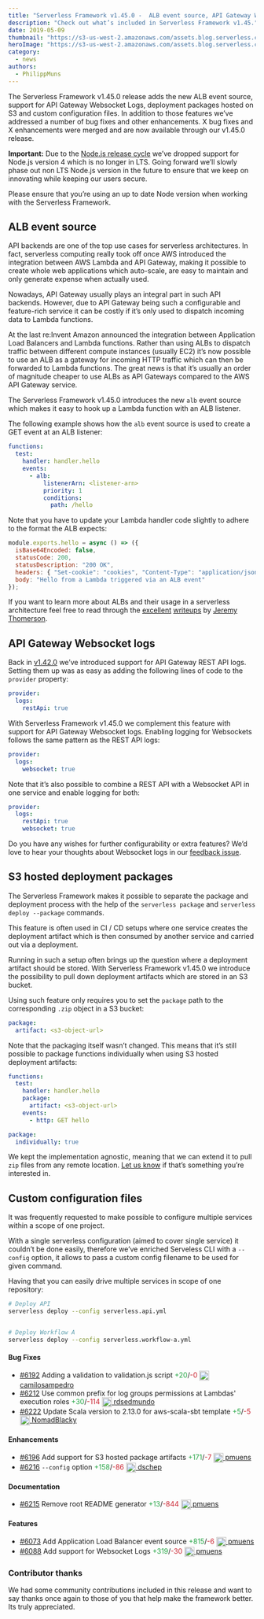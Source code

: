 ```yaml
---
title: "Serverless Framework v1.45.0 -  ALB event source, API Gateway Websocket logs, S3 hosted deployment packages, Custom configuration file names & More"
description: "Check out what’s included in Serverless Framework v1.45."
date: 2019-05-09
thumbnail: "https://s3-us-west-2.amazonaws.com/assets.blog.serverless.com/framework-updates/framework-v145-thumb.png"
heroImage: "https://s3-us-west-2.amazonaws.com/assets.blog.serverless.com/framework-updates/framework-v145-header.png"
category:
  - news
authors:
  - PhilippMuns
---
```


The Serverless Framework v1.45.0 release adds the new ALB event source, support for API Gateway Websocket Logs, deployment packages hosted on S3 and custom configuration files. In addition to those features we’ve addressed a number of bug fixes and other enhancements. X bug fixes and X enhancements were merged and are now available through our v1.45.0 release.

**Important:** Due to the [Node.js release cycle](https://github.com/nodejs/Release/blob/master/README.md) we’ve dropped support for Node.js version 4 which is no longer in LTS. Going forward we’ll slowly phase out non LTS Node.js version in the future to ensure that we keep on innovating while keeping our users secure.

Please ensure that you’re using an up to date Node version when working with the Serverless Framework.

## ALB event source

API backends are one of the top use cases for serverless architectures. In fact, serverless computing really took off once AWS introduced the integration between AWS Lambda and API Gateway, making it possible to create whole web applications which auto-scale, are easy to maintain and only generate expense when actually used.

Nowadays, API Gateway usually plays an integral part in such API backends. However, due to API Gateway being such a configurable and feature-rich service it can be costly if it’s only used to dispatch incoming data to Lambda functions.

At the last re:Invent Amazon announced the integration between Application Load Balancers and Lambda functions. Rather than using ALBs to dispatch traffic between different compute instances (usually EC2) it’s now possible to use an ALB as a gateway for incoming HTTP traffic which can then be forwarded to Lambda functions. The great news is that it’s usually an order of magnitude cheaper to use ALBs as API Gateways compared to the AWS API Gateway service.

The Serverless Framework v1.45.0 introduces the new `alb` event source which makes it easy to hook up a Lambda function with an ALB listener.

The following example shows how the `alb` event source is used to create a GET event at an ALB listener:

```yaml
functions:
  test:
    handler: handler.hello
    events:
      - alb:
          listenerArn: <listener-arn>
          priority: 1
          conditions:
            path: /hello
```

Note that you have to update your Lambda handler code slightly to adhere to the format the ALB expects:

```javascript
module.exports.hello = async () => ({
  isBase64Encoded: false,
  statusCode: 200,
  statusDescription: "200 OK",
  headers: { "Set-cookie": "cookies", "Content-Type": "application/json" },
  body: "Hello from a Lambda triggered via an ALB event"
});
```

If you want to learn more about ALBs and their usage in a serverless architecture feel free to read through the [excellent](https://serverless-training.com/articles/save-money-by-replacing-api-gateway-with-application-load-balancer/) [writeups](https://serverless-training.com/articles/how-to-set-up-application-load-balancer-with-lambda/) by [Jeremy Thomerson](https://twitter.com/jthomerson).

## API Gateway Websocket logs

Back in [v1.42.0](https://serverless.com/blog/framework-release-v142/) we’ve introduced support for API Gateway REST API logs. Setting them up was as easy as adding the following lines of code to the `provider` property:

```yaml
provider:
  logs:
    restApi: true
```

With Serverless Framework v1.45.0 we complement this feature with support for API Gateway Websocket logs. Enabling logging for Websockets follows the same pattern as the REST API logs:

```yaml
provider:
  logs:
    websocket: true
```

Note that it’s also possible to combine a REST API with a Websocket API in one service and enable logging for both:

```yaml
provider:
  logs:
    restApi: true
    websocket: true
```

Do you have any wishes for further configurability or extra features? We’d love to hear your thoughts about Websocket logs in our [feedback issue](https://github.com/serverless/serverless/issues/6218).

## S3 hosted deployment packages

The Serverless Framework makes it possible to separate the package and deployment process with the help of the `serverless package` and `serverless deploy --package` commands.

This feature is often used in CI / CD setups where one service creates the deployment artifact which is then consumed by another service and carried out via a deployment.

Running in such a setup often brings up the question where a deployment artifact should be stored. With Serverless Framework v1.45.0 we introduce the possibility to pull down deployment artifacts which are stored in an S3 bucket.

Using such feature only requires you to set the `package` path to the corresponding `.zip` object in a S3 bucket:

```yaml
package:
  artifact: <s3-object-url>
```
Note that the packaging itself wasn’t changed. This means that it’s still possible to package functions individually when using S3 hosted deployment artifacts:

```yaml
functions:
  test:
    handler: handler.hello
    package:
      artifact: <s3-object-url>
    events:
      - http: GET hello

package:
  individually: true
```

We kept the implementation agnostic, meaning that we can extend it to pull `zip` files from any remote location. [Let us know](https://github.com/serverless/serverless/issues/new?template=feature_request.md) if that’s something you’re interested in.

## Custom configuration files

It was frequently requested to make possible to configure multiple services within a scope of one project.

With a single serverless configuration (aimed to cover single service) it couldn’t be done easily, therefore we’ve enriched Serveless CLI with a `--config` option, it allows to pass a custom config filename  to be used for given command.

Having that you can easily drive multiple services in scope of one repository:

```bash
# Deploy API
serverless deploy --config serverless.api.yml


# Deploy Workflow A
serverless deploy --config serverless.workflow-a.yml
```

#### Bug Fixes
- [#6192](https://github.com/serverless/serverless/pull/6192) Adding a validation to validation.js script<a href="https://github.com/serverless/serverless/pull/6192/files?utf8=✓&diff=split" style="text-decoration:none;"> <span style="color:#28a647">+20</span>/<span style="color:#cb2431">-0</span></a> <a href="https://github.com/camilosampedro"> <img src='https://avatars1.githubusercontent.com/u/8657866?v=4' style="vertical-align: middle" alt='' height="20px"> camilosampedro</a>
- [#6212](https://github.com/serverless/serverless/pull/6212) Use common prefix for log groups permissions at Lambdas' execution roles<a href="https://github.com/serverless/serverless/pull/6212/files?utf8=✓&diff=split" style="text-decoration:none;"> <span style="color:#28a647">+30</span>/<span style="color:#cb2431">-114</span></a> <a href="https://github.com/rdsedmundo"> <img src='https://avatars2.githubusercontent.com/u/5482378?v=4' style="vertical-align: middle" alt='' height="20px"> rdsedmundo</a>
- [#6222](https://github.com/serverless/serverless/pull/6222)  Update Scala version to 2.13.0 for aws-scala-sbt template<a href="https://github.com/serverless/serverless/pull/6222/files?utf8=✓&diff=split" style="text-decoration:none;"> <span style="color:#28a647">+5</span>/<span style="color:#cb2431">-5</span></a> <a href="https://github.com/NomadBlacky"> <img src='https://avatars2.githubusercontent.com/u/3215961?v=4' style="vertical-align: middle" alt='' height="20px"> NomadBlacky</a>
#### Enhancements
- [#6196](https://github.com/serverless/serverless/pull/6196) Add support for S3 hosted package artifacts<a href="https://github.com/serverless/serverless/pull/6196/files?utf8=✓&diff=split" style="text-decoration:none;"> <span style="color:#28a647">+171</span>/<span style="color:#cb2431">-7</span></a> <a href="https://github.com/pmuens"> <img src='https://avatars3.githubusercontent.com/u/1606004?v=4' style="vertical-align: middle" alt='' height="20px"> pmuens</a>
- [#6216](https://github.com/serverless/serverless/pull/6216)  `--config` option<a href="https://github.com/serverless/serverless/pull/6216/files?utf8=✓&diff=split" style="text-decoration:none;"> <span style="color:#28a647">+158</span>/<span style="color:#cb2431">-86</span></a> <a href="https://github.com/dschep"> <img src='https://avatars0.githubusercontent.com/u/667763?v=4' style="vertical-align: middle" alt='' height="20px"> dschep</a>
#### Documentation
- [#6215](https://github.com/serverless/serverless/pull/6215) Remove root README generator<a href="https://github.com/serverless/serverless/pull/6215/files?utf8=✓&diff=split" style="text-decoration:none;"> <span style="color:#28a647">+13</span>/<span style="color:#cb2431">-844</span></a> <a href="https://github.com/pmuens"> <img src='https://avatars3.githubusercontent.com/u/1606004?v=4' style="vertical-align: middle" alt='' height="20px"> pmuens</a>
#### Features
- [#6073](https://github.com/serverless/serverless/pull/6073) Add Application Load Balancer event source<a href="https://github.com/serverless/serverless/pull/6073/files?utf8=✓&diff=split" style="text-decoration:none;"> <span style="color:#28a647">+815</span>/<span style="color:#cb2431">-6</span></a> <a href="https://github.com/pmuens"> <img src='https://avatars3.githubusercontent.com/u/1606004?v=4' style="vertical-align: middle" alt='' height="20px"> pmuens</a>
- [#6088](https://github.com/serverless/serverless/pull/6088) Add support for Websocket Logs<a href="https://github.com/serverless/serverless/pull/6088/files?utf8=✓&diff=split" style="text-decoration:none;"> <span style="color:#28a647">+319</span>/<span style="color:#cb2431">-30</span></a> <a href="https://github.com/pmuens"> <img src='https://avatars3.githubusercontent.com/u/1606004?v=4' style="vertical-align: middle" alt='' height="20px"> pmuens</a>

### Contributor thanks

We had some community contributions included in this release and want to say thanks once again to those of you that help make the framework better. Its truly appreciated.